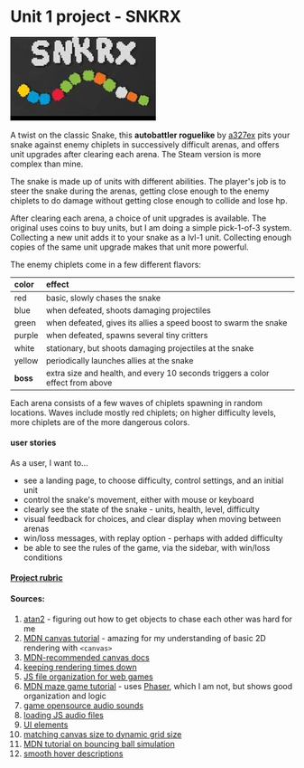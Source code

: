 # Unit 1 project - SNKRX
![snkrx icon](./images/snkrx-icon.jpeg)


A twist on the classic Snake, this **autobattler roguelike** by [a327ex](https://store.steampowered.com/developer/a327ex) pits your snake against enemy chiplets in successively difficult arenas, and offers unit upgrades after clearing each arena. The Steam version is more complex than mine.

The snake is made up of units with different abilities. The player's job is to steer the snake during the arenas, getting close enough to the enemy chiplets to do damage without getting close enough to collide and lose hp.

After clearing each arena, a choice of unit upgrades is available. The original uses coins to buy units, but I am doing a simple pick-1-of-3 system. Collecting a new unit adds it to your snake as a lvl-1 unit. Collecting enough copies of the same unit upgrade makes that unit more powerful.

The enemy chiplets come in a few different flavors:

| color | effect |
|:----|:---|
|red| basic, slowly chases the snake|
|blue|when defeated, shoots damaging projectiles|
|green|when defeated, gives its allies a speed boost to swarm the snake|
|purple|when defeated, spawns several tiny critters|
|white|stationary, but shoots damaging projectiles at the snake|
|yellow|periodically launches allies at the snake|
|**boss**|extra size and health, and every 10 seconds triggers a color effect from above|

Each arena consists of a few waves of chiplets spawning in random locations. Waves include mostly red chiplets; on higher difficulty levels, more chiplets are of the more dangerous colors.



#### user stories

As a user, I want to...
- see a landing page, to choose difficulty, control settings, and an initial unit
- control the snake's movement, either with mouse or keyboard
- clearly see the state of the snake - units, health, level, difficulty
- visual feedback for choices, and clear display when moving between arenas
- win/loss messages, with replay option - perhaps with added difficulty
- be able to see the rules of the game, via the sidebar, with win/loss conditions

#### [Project rubric](https://pages.git.generalassemb.ly/modular-curriculum-all-courses/browser-based-game-project/project-requirements/)

#### Sources:

1. [atan2](https://en.wikipedia.org/wiki/Atan2) - figuring out how to get objects to chase each other was hard for me
2. [MDN canvas tutorial](https://developer.mozilla.org/en-US/docs/Games/Tutorials/2D_Breakout_game_pure_JavaScript) - amazing for my understanding of basic 2D rendering with `<canvas>`
2. [MDN-recommended canvas docs](https://bucephalus.org/text/CanvasHandbook/CanvasHandbook.html)
2. [keeping rendering times down](https://stackoverflow.com/questions/11150779/redrawing-html5-canvas-incredibly-slow)
3.  [JS file organization for web games](http://buildnewgames.com/js-game-code-org/)
4. [MDN maze game tutorial](https://developer.mozilla.org/en-US/docs/Games/Tutorials/HTML5_Gamedev_Phaser_Device_Orientation) - uses [Phaser](https://phaser.io/), which I am not, but shows good organization and logic
5. [game opensource audio sounds](https://gomakethings.com/how-to-play-a-sound-with-javascript/)
6. [loading JS audio files](https://stackoverflow.com/a/58898545)
7. [UI elements](https://uiverse.io/)
8. [matching canvas size to dynamic grid size](https://stackoverflow.com/questions/21179779/canvas-arc75-75-50-0-3-1415-true-draws-oval-instead-of-circle)
9. [MDN tutorial on bouncing ball simulation](https://developer.mozilla.org/en-US/docs/Learn_web_development/Extensions/Advanced_JavaScript_objects/Object_building_practice)
9. [smooth hover descriptions](https://stackoverflow.com/questions/38567028/fade-in-out-element-on-parent-div-hover-with-css)